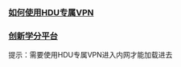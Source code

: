 ### [如何使用HDU专属VPN](怎么使用杭电VPN？.pdf)
  
### [创新学分平台](http://192.168.101.210/aexp/)
  提示：需要使用HDU专属VPN进入内网才能加载进去
